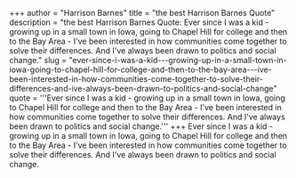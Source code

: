 +++
author = "Harrison Barnes"
title = "the best Harrison Barnes Quote"
description = "the best Harrison Barnes Quote: Ever since I was a kid - growing up in a small town in Iowa, going to Chapel Hill for college and then to the Bay Area - I've been interested in how communities come together to solve their differences. And I've always been drawn to politics and social change."
slug = "ever-since-i-was-a-kid---growing-up-in-a-small-town-in-iowa-going-to-chapel-hill-for-college-and-then-to-the-bay-area---ive-been-interested-in-how-communities-come-together-to-solve-their-differences-and-ive-always-been-drawn-to-politics-and-social-change"
quote = '''Ever since I was a kid - growing up in a small town in Iowa, going to Chapel Hill for college and then to the Bay Area - I've been interested in how communities come together to solve their differences. And I've always been drawn to politics and social change.'''
+++
Ever since I was a kid - growing up in a small town in Iowa, going to Chapel Hill for college and then to the Bay Area - I've been interested in how communities come together to solve their differences. And I've always been drawn to politics and social change.
